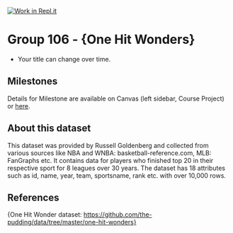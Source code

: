 [![Work in Repl.it](https://classroom.github.com/assets/work-in-replit-14baed9a392b3a25080506f3b7b6d57f295ec2978f6f33ec97e36a161684cbe9.svg)](https://classroom.github.com/online_ide?assignment_repo_id=317460&assignment_repo_type=GroupAssignmentRepo)
# Group 106 - {One Hit Wonders}

- Your title can change over time.

## Milestones

Details for Milestone are available on Canvas (left sidebar, Course Project) or [here](https://firas.moosvi.com/courses/data301/project/milestone01.html).

## About this dataset

This dataset was provided by Russell Goldenberg and collected from various sources like NBA and WNBA: basketball-reference.com, MLB: FanGraphs etc. It contains data for players who finished top 20 in their respective sport for 8 leagues over 30 years. The dataset has 18 attributes such as id, name, year, team, sportsname, rank etc. with over 10,000 rows. 


## References

{One Hit Wonder dataset: https://github.com/the-pudding/data/tree/master/one-hit-wonders}